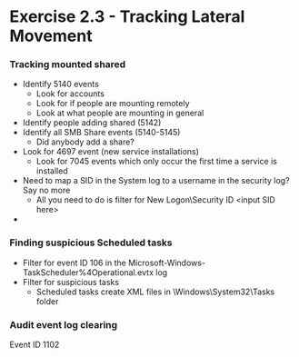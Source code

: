 # Exercise 2.3 - Tracking Lateral Movement

### Tracking mounted shared

* Identify 5140 events
  * Look for accounts
  * Look for if people are mounting remotely
  * Look at what people are mounting in general
* Identify people adding shared (5142)
* Identify all SMB Share events (5140-5145)
  * Did anybody add a share?
* Look for 4697 event (new service installations)
  * Look for 7045 events which only occur the first time a service is installed
* Need to map a SID in the System log to a username in the security log? Say no more
  * All you need to do is filter for  New Logon\Security ID \<input SID here>&#x20;
*

### Finding suspicious Scheduled tasks

* Filter for event ID 106 in the Microsoft-Windows-TaskScheduler%4Operational.evtx log
* Filter for suspicious tasks
  * Scheduled tasks create XML files in \Windows\System32\Tasks folder

### Audit event log clearing

Event ID 1102
